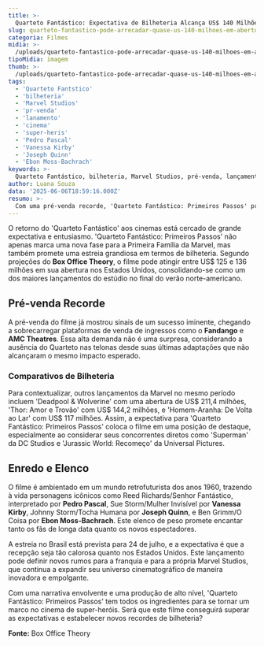 ```yaml
---
title: >-
  Quarteto Fantástico: Expectativa de Bilheteria Alcança US$ 140 Milhões na Estreia
slug: quarteto-fantastico-pode-arrecadar-quase-us-140-milhoes-em-abertura
categoria: Filmes
midia: >-
  /uploads/quarteto-fantastico-pode-arrecadar-quase-us-140-milhoes-em-abertura-thumb.jpg
tipoMidia: imagem
thumb: >-
  /uploads/quarteto-fantastico-pode-arrecadar-quase-us-140-milhoes-em-abertura-thumb.jpg
tags:
  - 'Quarteto Fantstico'
  - 'bilheteria'
  - 'Marvel Studios'
  - 'pr-venda'
  - 'lanamento'
  - 'cinema'
  - 'super-heris'
  - 'Pedro Pascal'
  - 'Vanessa Kirby'
  - 'Joseph Quinn'
  - 'Ebon Moss-Bachrach'
keywords: >-
  Quarteto Fantástico, bilheteria, Marvel Studios, pré-venda, lançamento, cinema, super-heróis, Pedro Pascal, Vanessa Kirby, Joseph Quinn, Ebon Moss-Bachrach
author: Luana Souza
data: '2025-06-06T18:59:16.000Z'
resumo: >-
  Com uma pré-venda recorde, 'Quarteto Fantástico: Primeiros Passos' promete uma abertura impressionante, colocando-se entre os maiores sucessos da Marvel Studios. A projeção de arrecadação reflete uma forte demanda, desafiando gigantes nas bilheterias.
---
```


O retorno do 'Quarteto Fantástico' aos cinemas está cercado de grande expectativa e entusiasmo. 'Quarteto Fantástico: Primeiros Passos' não apenas marca uma nova fase para a Primeira Família da Marvel, mas também promete uma estreia grandiosa em termos de bilheteria. Segundo projeções do **Box Office Theory**, o filme pode atingir entre US$ 125 e 136 milhões em sua abertura nos Estados Unidos, consolidando-se como um dos maiores lançamentos do estúdio no final do verão norte-americano.

## Pré-venda Recorde

A pré-venda do filme já mostrou sinais de um sucesso iminente, chegando a sobrecarregar plataformas de venda de ingressos como o **Fandango** e **AMC Theatres**. Essa alta demanda não é uma surpresa, considerando a ausência do Quarteto nas telonas desde suas últimas adaptações que não alcançaram o mesmo impacto esperado.

### Comparativos de Bilheteria

Para contextualizar, outros lançamentos da Marvel no mesmo período incluem 'Deadpool & Wolverine' com uma abertura de US$ 211,4 milhões, 'Thor: Amor e Trovão' com US$ 144,2 milhões, e 'Homem-Aranha: De Volta ao Lar' com US$ 117 milhões. Assim, a expectativa para 'Quarteto Fantástico: Primeiros Passos' coloca o filme em uma posição de destaque, especialmente ao considerar seus concorrentes diretos como 'Superman' da DC Studios e 'Jurassic World: Recomeço' da Universal Pictures.

## Enredo e Elenco

O filme é ambientado em um mundo retrofuturista dos anos 1960, trazendo à vida personagens icônicos como Reed Richards/Senhor Fantástico, interpretado por **Pedro Pascal**, Sue Storm/Mulher Invisível por **Vanessa Kirby**, Johnny Storm/Tocha Humana por **Joseph Quinn**, e Ben Grimm/O Coisa por **Ebon Moss-Bachrach**. Este elenco de peso promete encantar tanto os fãs de longa data quanto os novos espectadores.

A estreia no Brasil está prevista para 24 de julho, e a expectativa é que a recepção seja tão calorosa quanto nos Estados Unidos. Este lançamento pode definir novos rumos para a franquia e para a própria Marvel Studios, que continua a expandir seu universo cinematográfico de maneira inovadora e empolgante.

Com uma narrativa envolvente e uma produção de alto nível, 'Quarteto Fantástico: Primeiros Passos' tem todos os ingredientes para se tornar um marco no cinema de super-heróis. Será que este filme conseguirá superar as expectativas e estabelecer novos recordes de bilheteria?

**Fonte:** Box Office Theory